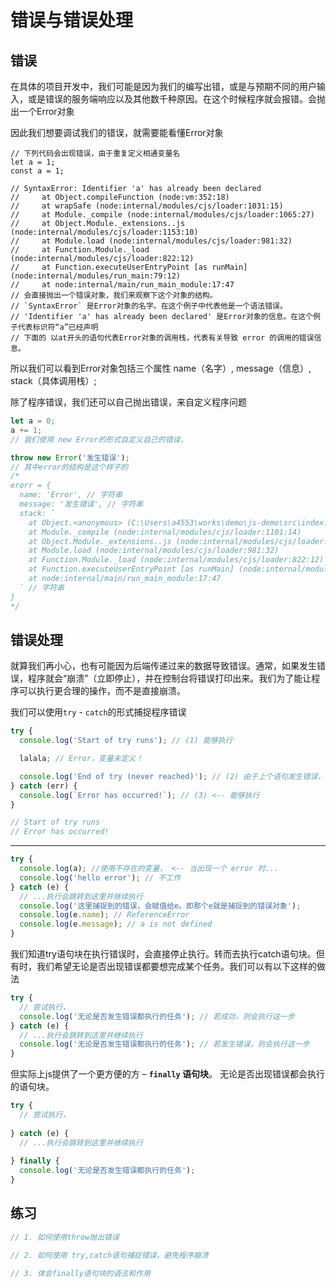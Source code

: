 # 错误与错误处理

## 错误

在具体的项目开发中，我们可能是因为我们的编写出错，或是与预期不同的用户输入，或是错误的服务端响应以及其他数千种原因。在这个时候程序就会报错。会抛出一个Error对象

因此我们想要调试我们的错误，就需要能看懂Error对象

```JS
// 下列代码会出现错误，由于重复定义相通变量名
let a = 1;
const a = 1;

// SyntaxError: Identifier 'a' has already been declared
//     at Object.compileFunction (node:vm:352:18)
//     at wrapSafe (node:internal/modules/cjs/loader:1031:15)
//     at Module._compile (node:internal/modules/cjs/loader:1065:27)
//     at Object.Module._extensions..js (node:internal/modules/cjs/loader:1153:10)
//     at Module.load (node:internal/modules/cjs/loader:981:32)
//     at Function.Module._load (node:internal/modules/cjs/loader:822:12)
//     at Function.executeUserEntryPoint [as runMain] (node:internal/modules/run_main:79:12)
//     at node:internal/main/run_main_module:17:47
// 会直接抛出一个错误对象，我们来观察下这个对象的结构。
// `SyntaxError` 是Error对象的名字。在这个例子中代表他是一个语法错误。
// 'Identifier 'a' has already been declared' 是Error对象的信息。在这个例子代表标识符“a”已经声明
// 下面的 以at开头的语句代表Error对象的调用栈，代表有关导致 error 的调用的错误信息。

```

所以我们可以看到Error对象包括三个属性 name（名字）, message（信息）, stack（具体调用栈）;

除了程序错误，我们还可以自己抛出错误，来自定义程序问题

```js
let a = 0;
a += 1;
// 我们使用 new Error的形式自定义自己的错误，

throw new Error('发生错误');
// 其中error的结构是这个样子的
/*
erorr = {
  name: 'Error', // 字符串
  message: '发生错误', // 字符串
  stack: `
    at Object.<anonymous> (C:\Users\a4553\works\demo\js-demo\src\index.js:5:7)
    at Module._compile (node:internal/modules/cjs/loader:1101:14)
    at Object.Module._extensions..js (node:internal/modules/cjs/loader:1153:10)
    at Module.load (node:internal/modules/cjs/loader:981:32)
    at Function.Module._load (node:internal/modules/cjs/loader:822:12)
    at Function.executeUserEntryPoint [as runMain] (node:internal/modules/run_main:79:12)
    at node:internal/main/run_main_module:17:47
  ` // 字符串
}
*/
```

## 错误处理

就算我们再小心，也有可能因为后端传递过来的数据导致错误。通常，如果发生错误，程序就会“崩溃”（立即停止），并在控制台将错误打印出来。我们为了能让程序可以执行更合理的操作，而不是直接崩溃。

我们可以使用`try` - `catch`的形式捕捉程序错误

```js
try {
  console.log('Start of try runs'); // (1) 能够执行

  lalala; // Error，变量未定义！

  console.log('End of try (never reached)'); // (2) 由于上个语句发生错误，直接停止执行try语句块，所以这句语句无法执行
} catch (err) {
  console.log(`Error has occurred!`); // (3) <-- 能够执行
}

// Start of try runs
// Error has occurred!

```

****

```js
try {
  console.log(a); //使用不存在的变量， <-- 当出现一个 error 时...
  console.log('hello error'); // 不工作
} catch (e) {
  // ...执行会跳转到这里并继续执行
  console.log('这里捕捉到的错误，会赋值给e。即那个e就是捕捉到的错误对象');
  console.log(e.name); // ReferenceError
  console.log(e.message); // a is not defined
}

```

我们知道try语句块在执行错误时，会直接停止执行。转而去执行catch语句块。但有时，我们希望无论是否出现错误都要想完成某个任务。我们可以有以下这样的做法

```js
try {
  // 尝试执行，
  console.log('无论是否发生错误都执行的任务'); // 若成功，则会执行这一步
} catch (e) {
  // ...执行会跳转到这里并继续执行
  console.log('无论是否发生错误都执行的任务'); // 若发生错误，则会执行这一步
}
```

但实际上js提供了一个更方便的方 – **`finally` 语句块**。 无论是否出现错误都会执行的语句块。

```js
try {
  // 尝试执行，
  
} catch (e) {
  // ...执行会跳转到这里并继续执行
  
} finally {
  console.log('无论是否发生错误都执行的任务'); 
}
```

## 练习

```js
// 1. 如何使用throw抛出错误

// 2. 如何使用 try,catch语句捕捉错误，避免程序崩溃

// 3. 体会finally语句块的语法和作用
```



